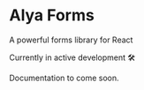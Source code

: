 # Alya Forms

A powerful forms library for React

Currently in active development 🛠️

Documentation to come soon.
